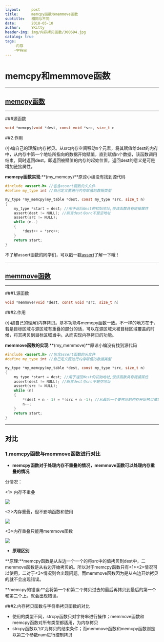 ```yaml
---
layout:     post
title:      memcpy函数与memmove函数
subtitle:   相同与不同
date:       2018-05-10
author:     YKitty
header-img: img/内存拷贝函数/300694.jpg
catalog: true
tags:
    -内存
    -字符串
---
```


# memcpy和memmove函数



---

## [memcpy函数](https://baike.baidu.com/item/memcpy/659918?fr=aladdin)

---

###源函数

```c
void *memcpy(void *dest, const void *src, size_t n 
```

##2.作用

(小编自己的理解)内存拷贝。从src内存空间移动n个元素，将其赋值给dest的内存中，从内存中第一个地址所指向的数据开始赋值，直到赋值n个数据，该函数调用结束，同时返回dest，即返回被赋值的内存的起始位置。返回dest的意义是可是增加链接属性。

**memcpy函数实现**:**(my_memcpy)**原谅小编没有找到源代码

```c
#include <assert.h> //包含assert函数的头文件
#define my_type int //自己定义要进行内存赋值的数据类型

my_type *my_memcpy(my_table *dest, const my_type *src, size_t n)
{
    my_type *start = dest; //用于返回dest的初始地址,使该函数具有链接属性
    assert(dest != NULL); //断言dest与src不是空地址
    assert(src != NULL);    
    while (n--)
    {
        *dest++ = *src++;
    }
    return start;
}
```

不了解assert函数的同学们，可以戳一戳[assert](https://baike.baidu.com/item/assert/10931289?fr=aladdin)了解一下哦！

---

## [memmove函数](https://baike.baidu.com/item/memmove/5494877)

---

###1.源函数

```c
void *memmove(void *dest, const void *src, size_t n)
```

###2.作用

(小编自己的理解)内存拷贝。基本功能与memcpy函数一致。不一样的地方在于，若是目标区域与源区域有重叠的部分的话，可以在源区域未被目标区域覆盖的时候，将其拷贝到目标区域当中。从而实现内存拷贝的功能。

**memmove函数的实现**:**(my_memmove)**原谅小编没有找到源代码

```c
#include <assert.h> //包含assert函数的头文件
#define my_type int //自己定义要进行内存赋值的数据类型

my_type *my_memcpy(my_table *dest, const my_type *src, size_t n)
{
    my_type *start = dest; //用于返回dest的初始地址,使该函数具有链接属性
    assert(dest != NULL); //断言dest与src不是空地址
    assert(src != NULL);    
    while (n)
    {
        *(dest + n - 1) = *(src + n -1); //从最后一个要拷贝的内存开始拷贝依次先前拷贝
        n--;
    }
    return start;
}
```

---

## 对比

### 1.memcpy函数与memmove函数进行对比

- **memcpy函数对于处理内存不重叠的情况，memmove函数可以处理内存重叠的情况**

分情况：

<1> 内存不重叠

![](https://raw.githubusercontent.com/YKitty/YKitty.github.io/master/img/%E5%86%85%E5%AD%98%E6%8B%B7%E8%B4%9D%E5%87%BD%E6%95%B0/%E6%97%A0%E9%87%8D%E5%8F%A0%E6%83%85%E5%86%B5%E6%9C%80%E7%BB%88.png)

<2>内存重叠，但不影响函数和使用

![](https://raw.githubusercontent.com/YKitty/YKitty.github.io/master/img/%E5%86%85%E5%AD%98%E6%8B%B7%E8%B4%9D%E5%87%BD%E6%95%B0/%E9%87%8D%E5%8F%A0%E4%B8%8D%E5%87%BA%E9%94%99.png)

<3>内存重叠只能用memmove函数

![](https://raw.githubusercontent.com/YKitty/YKitty.github.io/master/img/%E5%86%85%E5%AD%98%E6%8B%B7%E8%B4%9D%E5%87%BD%E6%95%B0/%E5%8F%AA%E8%83%BD%E7%94%A8memmove%E5%87%BD%E6%95%B0%E7%9A%84.png)

- **原理区别**

**原理:**memcpy函数是从左边一个一个的将src中的值拷贝到dest中，二memmove函数是从右边开始拷贝的。所以对于memcpy函数只有<1><2>情况可以使用，二对于<3>情况则会出现问题。而memmove函数因为是从右边开始拷贝的就不会出现错误。

**memcpy的错误:**会将第一个和第二个拷贝过去的最后再拷贝到最后的第一个和第二个上。就会出现错误。

###2.内存拷贝函数与字符串拷贝函数的对比

- 使用的类型不同，strcpy函数只对字符串进行操作；memmove函数和memcpy函数对所有类型都适用，为内存拷贝
- strcpy函数以’\0’为拷贝的结束条件；而memmove函数和memcpy函数则是以第三个参数num进行控制拷贝




